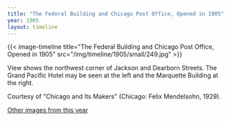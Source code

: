 ```yaml
---
title: "The Federal Building and Chicago Post Office, Opened in 1905"
year: 1905
layout: timeline
---
```


{{< image-timeline title="The Federal Building and Chicago Post Office, Opened in 1905" src="/img/timeline/1905/small/249.jpg" >}}


View shows the northwest corner of Jackson and Dearborn Streets. The Grand Pacific Hotel may be seen at the left and the Marquette Building at the right. 

Courtesy of "Chicago and Its Makers" (Chicago: Felix Mendelsohn, 1929).  

[Other images from this year](/historical/timeline/1905)